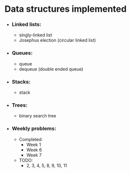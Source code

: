# Data structures implemented

- ### Linked lists:
    - singly-linked list
    - Josephus election (circular linked list)

- ### Queues:
    - queue
    - dequeue (double ended queue)

- ### Stacks:
    - stack

- ### Trees:
    - binary search tree

- ### Weekly problems:
    - Completed:
        - Week 1
        - Week 6
        - Week 7
    - TODO:
        - 2, 3, 4, 5, 8, 9, 10, 11